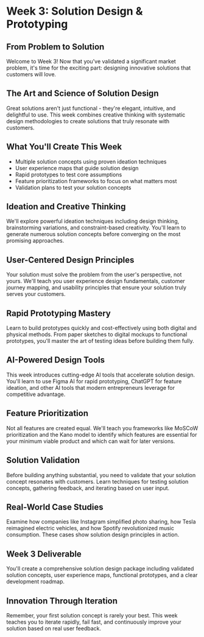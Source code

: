 # Week 3: Solution Design & Prototyping

## From Problem to Solution
Welcome to Week 3! Now that you've validated a significant market problem, it's time for the exciting part: designing innovative solutions that customers will love.

## The Art and Science of Solution Design
Great solutions aren't just functional - they're elegant, intuitive, and delightful to use. This week combines creative thinking with systematic design methodologies to create solutions that truly resonate with customers.

## What You'll Create This Week
- Multiple solution concepts using proven ideation techniques
- User experience maps that guide solution design
- Rapid prototypes to test core assumptions
- Feature prioritization frameworks to focus on what matters most
- Validation plans to test your solution concepts

## Ideation and Creative Thinking
We'll explore powerful ideation techniques including design thinking, brainstorming variations, and constraint-based creativity. You'll learn to generate numerous solution concepts before converging on the most promising approaches.

## User-Centered Design Principles
Your solution must solve the problem from the user's perspective, not yours. We'll teach you user experience design fundamentals, customer journey mapping, and usability principles that ensure your solution truly serves your customers.

## Rapid Prototyping Mastery
Learn to build prototypes quickly and cost-effectively using both digital and physical methods. From paper sketches to digital mockups to functional prototypes, you'll master the art of testing ideas before building them fully.

## AI-Powered Design Tools
This week introduces cutting-edge AI tools that accelerate solution design. You'll learn to use Figma AI for rapid prototyping, ChatGPT for feature ideation, and other AI tools that modern entrepreneurs leverage for competitive advantage.

## Feature Prioritization
Not all features are created equal. We'll teach you frameworks like MoSCoW prioritization and the Kano model to identify which features are essential for your minimum viable product and which can wait for later versions.

## Solution Validation
Before building anything substantial, you need to validate that your solution concept resonates with customers. Learn techniques for testing solution concepts, gathering feedback, and iterating based on user input.

## Real-World Case Studies
Examine how companies like Instagram simplified photo sharing, how Tesla reimagined electric vehicles, and how Spotify revolutionized music consumption. These cases show solution design principles in action.

## Week 3 Deliverable
You'll create a comprehensive solution design package including validated solution concepts, user experience maps, functional prototypes, and a clear development roadmap.

## Innovation Through Iteration
Remember, your first solution concept is rarely your best. This week teaches you to iterate rapidly, fail fast, and continuously improve your solution based on real user feedback.

